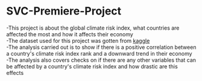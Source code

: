 # SVC-Premiere-Project
-This project is about the global climate risk index, what countries are affected the most and how it affects their economy  
-The dataset used for this project was gotten from [kaggle](https://www.kaggle.com/datasets/thedevastator/global-climate-risk-index-and-related-economic-l)  
-The analysis carried out is to show if there is a positive correlation between a country's climate risk index rank and a downward trend in their economy  
-The analysis also covers checks on if there are any other variables that can be affected by a country's climate risk index and how drastic are this effects  
